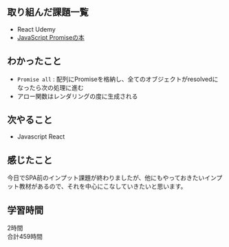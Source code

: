 ## 取り組んだ課題一覧
- React Udemy
- [JavaScript Promiseの本](https://azu.github.io/promises-book/#chapter1-what-is-promise)

## わかったこと
- ``Promise all`` : 配列にPromiseを格納し、全てのオブジェクトがresolvedになったら次の処理に進む
- アロー関数はレンダリングの度に生成される

## 次やること
- Javascript React

## 感じたこと
今日でSPA前のインプット課題が終わりましたが、他にもやっておきたいインプット教材があるので、それを中心にこなしていきたいと思います。

## 学習時間
2時間<br />
合計459時間